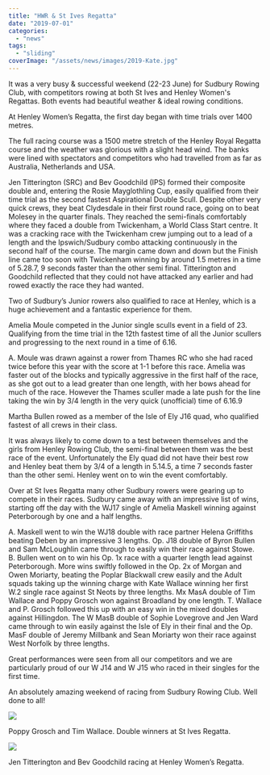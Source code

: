 ```yaml
---
title: "HWR & St Ives Regatta"
date: "2019-07-01"
categories:
  - "news"
tags:
  - "sliding"
coverImage: "/assets/news/images/2019-Kate.jpg"
---
```


It was a very busy & successful weekend (22-23 June) for Sudbury Rowing Club, with competitors rowing at both St Ives and Henley Women's Regattas. Both events had beautiful weather & ideal rowing conditions.

At Henley Women’s Regatta, the first day began with time trials over 1400 metres.

The full racing course was a 1500 metre stretch of the Henley Royal Regatta course and the weather was glorious with a slight head wind. The banks were lined with spectators and competitors who had travelled from as far as Australia, Netherlands and USA.

Jen Titterington (SRC) and Bev Goodchild (IPS) formed their composite double and, entering the Rosie Mayglothling Cup, easily qualified from their time trial as the second fastest Aspirational Double Scull. Despite other very quick crews, they beat Clydesdale in their first round race, going on to beat Molesey in the quarter finals. They reached the semi-finals comfortably where they faced a double from Twickenham, a World Class Start centre. It was a cracking race with the Twickenham crew jumping out to a lead of a length and the Ipswich/Sudbury combo attacking continuously in the second half of the course. The margin came down and down but the Finish line came too soon with Twickenham winning by around 1.5 metres in a time of 5.28.7, 9 seconds faster than the other semi final. Titterington and Goodchild reflected that they could not have attacked any earlier and had rowed exactly the race they had wanted.

Two of Sudbury’s Junior rowers also qualified to race at Henley, which is a huge achievement and a fantastic experience for them.

Amelia Moule competed in the Junior single sculls event in a field of 23. Qualifying from the time trial in the 12th fastest time of all the Junior scullers and progressing to the next round in a time of 6.16.

A. Moule was drawn against a rower from Thames RC who she had raced twice before this year with the score at 1-1 before this race. Amelia was faster out of the blocks and typically aggressive in the first half of the race, as she got out to a lead greater than one length, with her bows ahead for much of the race. However the Thames sculler made a late push for the line taking the win by 3/4 length in the very quick (unofficial) time of 6.16.9

Martha Bullen rowed as a member of the Isle of Ely J16 quad, who qualified fastest of all crews in their class.

It was always likely to come down to a test between themselves and the girls from Henley Rowing Club, the semi-final between them was the best race of the event. Unfortunately the Ely quad did not have their best row and Henley beat them by 3/4 of a length in 5.14.5, a time 7 seconds faster than the other semi. Henley went on to win the event comfortably.

Over at St Ives Regatta many other Sudbury rowers were gearing up to compete in their races. Sudbury came away with an impressive list of wins, starting off the day with the WJ17 single of Amelia Maskell winning against Peterborough by one and a half lengths.

A. Maskell went to win the WJ18 double with race partner Helena Griffiths beating Deben by an impressive 3 lengths. Op. J18 double of Byron Bullen and Sam McLoughlin came through to easily win their race against Stowe. B. Bullen went on to win his Op. 1x race with a quarter length lead against Peterborough. More wins swiftly followed in the Op. 2x of Morgan and Owen Moriarty, beating the Poplar Blackwall crew easily and the Adult squads taking up the winning charge with Kate Wallace winning her first W.2 single race against St Neots by three lengths. Mx MasA double of Tim Wallace and Poppy Grosch won against Broadland by one length. T. Wallace and P. Grosch followed this up with an easy win in the mixed doubles against Hillingdon. The W MasB double of Sophie Lovegrove and Jen Ward came through to win easily against the Isle of Ely in their final and the Op. MasF double of Jeremy Millbank and Sean Moriarty won their race against West Norfolk by three lengths.

Great performances were seen from all our competitors and we are particularly proud of our W J14 and W J15 who raced in their singles for the first time.

An absolutely amazing weekend of racing from Sudbury Rowing Club. Well done to all!

![](/assets/news/images/2019-Tim-and-Poppy.jpg)

Poppy Grosch and Tim Wallace. Double winners at St Ives Regatta.

![](/assets/news/images/HWR-2019-2.jpg)

Jen Titterington and Bev Goodchild racing at Henley Women’s Regatta.
